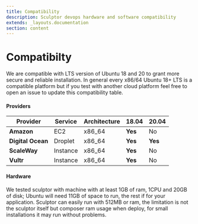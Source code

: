 ```yaml
---
title: Compatibility
description: Sculptor devops hardware and software compatibility
extends: _layouts.documentation
section: content
---
```


# Compatibilty

We are compatible with LTS version of Ubuntu 18 and 20 to grant more secure and reliable installation. In general every x86/64 Ubuntu 18+ LTS is a compatible platform but if
you test with another cloud platform feel free to open an issue to update this compatibility table. 

#### Providers

| Provider            | Service | Architecture | **18.04**  | **20.04**  |
|---------------|---------|--------------|-------------------|-------------------|
| **Amazon**        | EC2     | x86_64       | **Yes** | No                |
| **Digital Ocean** | Droplet | x86_64       | **Yes** | **Yes** |
| **ScaleWay**      | Instance| x86_64       | **Yes** | No               |
| **Vultr**      | Instance| x86_64       | **Yes** | No              |

#### Hardware
We tested sculptor with machine with at least 1GB of ram, 1CPU and 20GB of disk; Ubuntu will need 11GB of space to run, the rest if for your application.
Sculptor can easily run with 512MB or ram, the limitation is not the sculptor itself but composer ram usage when deploy, for small installations it may run
without problems.